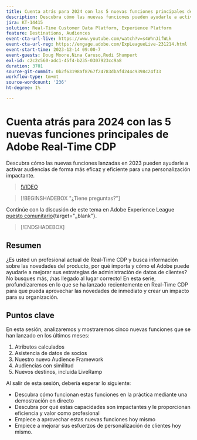 ```yaml
---
title: Cuenta atrás para 2024 con las 5 nuevas funciones principales de Adobe Real-Time CDP
description: Descubra cómo las nuevas funciones pueden ayudarle a activar audiencias de forma más eficaz y eficiente para una personalización impactante.
jira: KT-14415
solution: Real-Time Customer Data Platform, Experience Platform
feature: Destinations, Audiences
event-cta-url-live: https://www.youtube.com/watch?v=s4WhnJifWLk
event-cta-url-reg: https://engage.adobe.com/ExpLeagueLive-231214.html
event-start-time: 2023-12-14 09:00-7
event-guests: Doug Moore,Nina Caruso,Rudi Shumpert
exl-id: c2c2c560-adc1-45f4-b235-0307923cc9a8
duration: 3701
source-git-commit: 0b2f63198af8767f24783dbafd244c9398c24f33
workflow-type: tm+mt
source-wordcount: '236'
ht-degree: 1%

---
```


# Cuenta atrás para 2024 con las 5 nuevas funciones principales de Adobe Real-Time CDP

Descubra cómo las nuevas funciones lanzadas en 2023 pueden ayudarle a activar audiencias de forma más eficaz y eficiente para una personalización impactante.

>[!VIDEO](https://video.tv.adobe.com/v/3425754/?quality=12&learn=on)

>[!BEGINSHADEBOX &quot;¿Tiene preguntas?&quot;]

Continúe con la discusión de este tema en Adobe Experience League [puesto comunitario](https://experienceleaguecommunities.adobe.com/t5/real-time-customer-data-platform/experience-league-live-post-session-discussion-countdown-to-2024/m-p/639558#M14){target="_blank"}.

>[!ENDSHADEBOX]

## Resumen

¿Es usted un profesional actual de Real-Time CDP y busca información sobre las novedades del producto, por qué importa y cómo el Adobe puede ayudarle a mejorar sus estrategias de administración de datos de clientes? No busques más, ¡has llegado al lugar correcto! En esta serie, profundizaremos en lo que se ha lanzado recientemente en Real-Time CDP para que pueda aprovechar las novedades de inmediato y crear un impacto para su organización.

## Puntos clave

En esta sesión, analizaremos y mostraremos cinco nuevas funciones que se han lanzado en los últimos meses:

1. Atributos calculados
2. Asistencia de datos de socios
3. Nuestro nuevo Audience Framework
4. Audiencias con similitud
5. Nuevos destinos, incluida LiveRamp

Al salir de esta sesión, debería esperar lo siguiente:

* Descubra cómo funcionan estas funciones en la práctica mediante una demostración en directo
* Descubra por qué estas capacidades son impactantes y le proporcionan eficiencia y valor como profesional
* Empiece a aprovechar estas nuevas funciones hoy mismo
* Empiece a mejorar sus esfuerzos de personalización de clientes hoy mismo.

